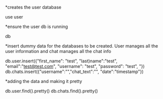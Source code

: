 *creates the user database

use user 

*ensure the user db is running

db

*insert dummy data for the databases to be created. User manages all the user information and chat manages all the chat info 

db.user.insert({"first_name": "test", "last)name":"test", "email":"test@test.com", "username": "test", "password": "test", "})
db.chats.insert({"username":"","chat_text":"", "date":"timestamp"})

*adding the data and making it pretty

db.user.find().pretty()
db.chats.find().pretty()
